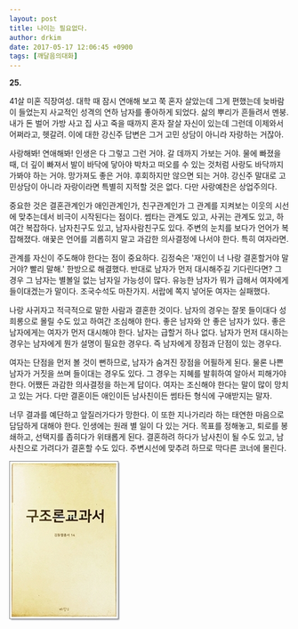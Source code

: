 ```yaml
---
layout: post
title: 나이는 필요없다.
author: drkim
date: 2017-05-17 12:06:45 +0900
tags: [깨달음의대화]
---
```

**25.**

  


41살 미혼 직장여성. 대학 때 잠시 연애해 보고 쭉 혼자 살았는데 그게 편했는데 늦바람이 들었는지 사교적인 성격의 연하 남자를 좋아하게 되었다. 삶의 뿌리가 흔들려서 멘붕. 내가 돈 벌어 가방 사고 집 사고 죽을 때까지 혼자 잘살 자신이 있는데 그런데 이제와서 어쩌라고, 헷갈려. 이에 대한 강신주 답변은 그거 고민 상담이 아니라 자랑하는 거잖아. 

  


사랑해봐! 연애해봐! 인생은 다 그렇고 그런 거야. 갈 데까지 가보는 거야. 물에 빠졌을 때, 더 깊이 빠져서 발이 바닥에 닿아야 박차고 떠오를 수 있는 것처럼 사랑도 바닥까지 가봐야 하는 거야. 망가져도 좋은 거야. 후회하지만 않으면 되는 거야. 강신주 말대로 고민상담이 아니라 자랑이라면 특별히 지적할 것은 없다. 다만 사랑예찬은 상업주의다. 

  


중요한 것은 결혼관계인가 애인관계인가, 친구관계인가 그 관계를 지켜보는 이웃의 시선에 맞추는데서 비극이 시작된다는 점이다. 썸타는 관계도 있고, 사귀는 관계도 있고, 하여간 복잡하다. 남자친구도 있고, 남자사람친구도 있다. 주변의 눈치를 보다가 언어가 복잡해졌다. 애꿎은 언어를 괴롭히지 말고 과감한 의사결정에 나서야 한다. 특히 여자라면. 

  


관계를 자신이 주도해야 한다는 점이 중요하다. 김정숙은 '재인이 너 나랑 결혼할거야 말거야? 빨리 말해.' 한방으로 해결했다. 반대로 남자가 먼저 대시해주길 기다린다면? 그 경우 그 남자는 별볼일 없는 남자일 가능성이 많다. 유능한 남자가 뭐가 급해서 여자에게 들이대겠는가 말이다. 조국수석도 마찬가지. 서랍에 쪽지 넣어둔 여자는 실패했다. 

  


나랑 사귀자고 적극적으로 말한 사람과 결혼한 것이다. 남자의 경우는 잘못 들이대다 성희롱으로 몰릴 수도 있고 하여간 조심해야 한다. 좋은 남자와 안 좋은 남자가 있다. 좋은 남자에게는 여자가 먼저 대시해야 한다. 남자는 급할거 하나 없다. 남자가 먼저 대시하는 경우는 남자에게 뭔가 설명이 필요한 경우다. 즉 남자에게 장점과 단점이 있는 경우다. 

  


여자는 단점을 먼저 볼 것이 뻔하므로, 남자가 숨겨진 장점을 어필하게 된다. 물론 나쁜남자가 거짓을 쓰며 들이대는 경우도 있다. 그 경우는 지혜를 발휘하여 알아서 피해가야 한다. 어쨌든 과감한 의사결정을 하는게 답이다. 여자는 조신해야 한다는 말이 많이 망치고 있는 거다. 다만 결혼이든 애인이든 남사친이든 썸타든 형식에 구애받지는 말자.

  


너무 결과를 예단하고 앞질러가다가 망한다. 이 또한 지나가리라 하는 태연한 마음으로 담담하게 대해야 한다. 인생에는 원래 별 일이 다 있는 거다. 목표를 정해놓고, 퇴로를 봉쇄하고, 선택지를 좁히다가 위태롭게 된다. 결혼하려 하다가 남사친이 될 수도 있고, 남사친으로 가려다가 결혼할 수도 있다. 주변시선에 맞추려 하므로 막다른 코너에 몰린다.

  


  



![](/files/attach/images/198/457/846/20170108_234810.jpg)